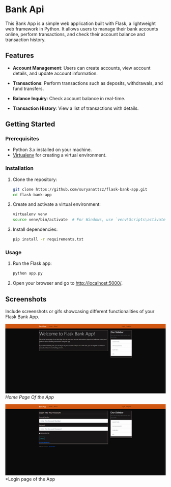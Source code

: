 # Bank Api

This Bank App is a simple web application built with Flask, a lightweight web framework in Python. It allows users to manage their bank accounts online, perform transactions, and check their account balance and transaction history.

## Features

- **Account Management**: Users can create accounts, view account details, and update account information.

- **Transactions**: Perform transactions such as deposits, withdrawals, and fund transfers.

- **Balance Inquiry**: Check account balance in real-time.

- **Transaction History**: View a list of transactions with details.

## Getting Started

### Prerequisites

- Python 3.x installed on your machine.
- [Virtualenv](https://pypi.org/project/virtualenv/) for creating a virtual environment.

### Installation

1. Clone the repository:

    ```bash
    git clone https://github.com/suryanattzz/flask-bank-app.git
    cd flask-bank-app
    ```

2. Create and activate a virtual environment:

    ```bash
    virtualenv venv
    source venv/bin/activate  # For Windows, use `venv\Scripts\activate`
    ```

3. Install dependencies:

    ```bash
    pip install -r requirements.txt
    ```

### Usage

1. Run the Flask app:

    ```bash
    python app.py
    ```

2. Open your browser and go to [http://localhost:5000/](http://localhost:5000/).

## Screenshots

Include screenshots or gifs showcasing different functionalities of your Flask Bank App.

![Screenshot 1](screenshots/Screenshot_2.png)
*Home Page Of the App*

![Screenshot 2](screenshots/Screenshot_1.png)
*Login page of the App





